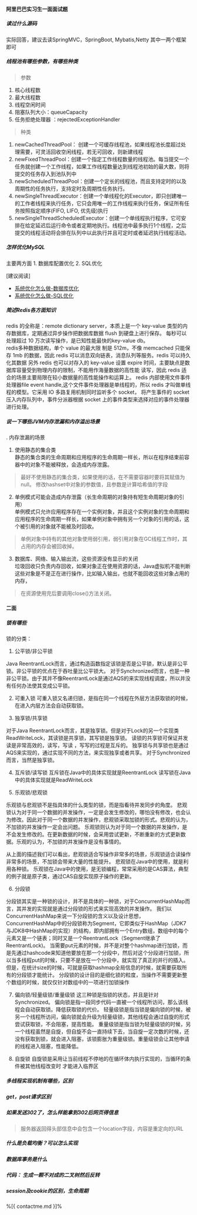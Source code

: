 #### 阿里巴巴实习生一面面试题

##### 读过什么源码

实际回答，建议去读SpringMVC，SpringBoot, Mybatis,Netty 其中一两个框架即可

##### 线程池有哪些参数，有哪些种类

> 参数
1. 核心线程数
2. 最大线程数
3. 线程空闲时间
4. 阻塞队列大小：queueCapacity
5. 任务拒绝处理器 ：rejectedExceptionHandler 

> 种类
1. newCachedThreadPool： 创建一个可缓存线程池，如果线程池长度超过处理需要，可灵活回收空闲线程，若无可回收，则新建线程
2. newFixedThreadPool：创建一个指定工作线程数量的线程池。每当提交一个任务就创建一个工作线程，如果工作线程数量达到线程池初始的最大数，则将提交的任务存入到池队列中
3. newScheduledThreadPool：创建一个定长的线程池，而且支持定时的以及周期性的任务执行，支持定时及周期性任务执行。
4. newSingleThreadExecutor：创建一个单线程化的Executor，即只创建唯一的工作者线程来执行任务，它只会用唯一的工作线程来执行任务，保证所有任务按照指定顺序(FIFO, LIFO, 优先级)执行
5. newSingleThreadScheduledExecutor：创建一个单线程执行程序，它可安排在给定延迟后运行命令或者定期地执行。线程池中最多执行1个线程，之后提交的线程活动将会排在队列中以此执行并且可定时或者延迟执行线程活动。

##### 怎样优化MySQL

主要两方面 1. 数据库配置优化  2. SQL优化

[建议阅读]
   - [系统优化怎么做-数据库优化](https://zhuanlan.zhihu.com/p/39658503)
   - [系统优化怎么做-SQL优化](https://zhuanlan.zhihu.com/p/39736653)

##### 简述Redis各方面知识

 redis 的全称是：remote dictionary server，本质上是一个 key-value 类型的内存数据库，定期通过异步操作把数据库数据 flush 到硬盘上进行保存。
 每秒可以处理超过 10 万次读写操作，是已知性能最快的key-value db。     
 redis多种数据结构，单个 value 的最大限 制是 512m，不像 memcached 只能保存 1mb 的数据，因此 redis 可以消息双向链表，消息队列等服务。redis 可以持久化其数据 
 另外 redis 也可以对存入的 key-value 设置 expire 时间，主要缺点是数据库容量受到物理内存的限制，不能用作海量数据的高性能 读写，因此 redis 适合的场景主要局限在较小数据量的高性能操作和运算上。
 redis 内部使用文件事件处理器file event handle,这个文件事件处理器是单线程的，所以 redis 才叫做单线程的模型。它采用 IO 多路复用机制同时监听多个 socket，
 将产生事件的 socket 压入内存队列中，事件分派器根据 socket 上的事件类型来选择对应的事件处理器进行处理。

##### 说一下哪些JVM内存泄漏和内存溢出场景
. 内存泄漏的场景
1. 使用静态的集合类  
   静态的集合类的生命周期和应用程序的生命周期一样长，所以在程序结束前容器中的对象不能被释放，会造成内存泄露。

> 最好不使用静态的集合类，如果使用的话，在不需要容器时要将其赋值为null。
> 修改hashset中对象的参数值，且参数是计算哈希值的字段 

2. 单例模式可能会造成内存泄露（长生命周期的对象持有短生命周期对象的引用）  
 单例模式只允许应用程序存在一个实例对象，并且这个实例对象的生命周期和应用程序的生命周期一样长，如果单例对象中拥有另一个对象的引用的话，这个被引用的对象就不能被及时回收。
> 单例对象中持有的其他对象使用弱引用，弱引用对象在GC线程工作时，其占用的内存会被回收掉。

3. 数据库、网络、输入输出流，这些资源没有显示的关闭  
  垃圾回收只负责内存回收，如果对象正在使用资源的话，Java虚拟机不能判断这些对象是不是正在进行操作，比如输入输出，也就不能回收这些对象占用的内存，
> 在资源使用完后要调用close()方法关闭。

#### 二面

##### 锁有哪些
锁的分类：

1. 公平锁/非公平锁

Java ReentrantLock而言，通过构造函数指定该锁是否是公平锁，默认是非公平锁。非公平锁的优点在于吞吐量比公平锁大。
对于Synchronized而言，也是一种非公平锁。由于其并不像ReentrantLock是通过AQS的来实现线程调度，所以并没有任何办法使其变成公平锁。

2. 可重入锁
可重入锁又名递归锁，是指在同一个线程在外层方法获取锁的时候，在进入内层方法会自动获取锁。

3. 独享锁/共享锁

对于Java ReentrantLock而言，其是独享锁。但是对于Lock的另一个实现类ReadWriteLock，其读锁是共享锁，其写锁是独享锁。
读锁的共享锁可保证并发读是非常高效的，读写，写读 ，写写的过程是互斥的。
独享锁与共享锁也是通过AQS来实现的，通过实现不同的方法，来实现独享或者共享。
对于Synchronized而言，当然是独享锁。

4. 互斥锁/读写锁
互斥锁在Java中的具体实现就是ReentrantLock
读写锁在Java中的具体实现就是ReadWriteLock

5. 乐观锁/悲观锁

乐观锁与悲观锁不是指具体的什么类型的锁，而是指看待并发同步的角度。
悲观锁认为对于同一个数据的并发操作，一定是会发生修改的，哪怕没有修改，也会认为修改。因此对于同一个数据的并发操作，悲观锁采取加锁的形式。悲观的认为，不加锁的并发操作一定会出问题。
乐观锁则认为对于同一个数据的并发操作，是不会发生修改的。在更新数据的时候，会采用尝试更新，不断重新的方式更新数据。乐观的认为，不加锁的并发操作是没有事情的。

从上面的描述我们可以看出，悲观锁适合写操作非常多的场景，乐观锁适合读操作非常多的场景，不加锁会带来大量的性能提升。
悲观锁在Java中的使用，就是利用各种锁。
乐观锁在Java中的使用，是无锁编程，常常采用的是CAS算法，典型的例子就是原子类，通过CAS自旋实现原子操作的更新。

6. 分段锁

分段锁其实是一种锁的设计，并不是具体的一种锁，对于ConcurrentHashMap而言，其并发的实现就是通过分段锁的形式来实现高效的并发操作。
我们以ConcurrentHashMap来说一下分段锁的含义以及设计思想，ConcurrentHashMap中的分段锁称为Segment，它即类似于HashMap（JDK7与JDK8中HashMap的实现）的结构，即内部拥有一个Entry数组，数组中的每个元素又是一个链表；同时又是一个ReentrantLock（Segment继承了ReentrantLock)。
当需要put元素的时候，并不是对整个hashmap进行加锁，而是先通过hashcode来知道他要放在那一个分段中，然后对这个分段进行加锁，所以当多线程put的时候，只要不是放在一个分段中，就实现了真正的并行的插入。
但是，在统计size的时候，可就是获取hashmap全局信息的时候，就需要获取所有的分段锁才能统计。
分段锁的设计目的是细化锁的粒度，当操作不需要更新整个数组的时候，就仅仅针对数组中的一项进行加锁操作

7. 偏向锁/轻量级锁/重量级锁
这三种锁是指锁的状态，并且是针对Synchronized。
偏向锁是指一段同步代码一直被一个线程所访问，那么该线程会自动获取锁。降低获取锁的代价。
轻量级锁是指当锁是偏向锁的时候，被另一个线程所访问，偏向锁就会升级为轻量级锁，其他线程会通过自旋的形式尝试获取锁，不会阻塞，提高性能。
重量级锁是指当锁为轻量级锁的时候，另一个线程虽然是自旋，但自旋不会一直持续下去，当自旋一定次数的时候，还没有获取到锁，就会进入阻塞，该锁膨胀为重量级锁。重量级锁会让其他申请的线程进入阻塞，性能降低。

8. 自旋锁
自旋锁是采用让当前线程不停地的在循环体内执行实现的，当循环的条件被其他线程改变时 才能进入临界区

##### 多线程实现机制有哪些，区别


##### get，post请求区别


##### 如果发送302了，怎么样能拿到302后网页得信息
> 服务器返回得头部信息中会包含一个location字段，内容是重定向的URL

##### 什么是负载均衡？可以怎么实现


##### 数据库事务是什么


##### 代码： 生成一颗不对成的二叉树然后反转


##### session及cookie的区别，生命周期

%[{ contactme.md }]%


